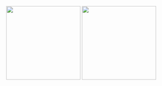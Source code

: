<div>
  <a href="https://github.com/EricSantosDeveloper/github-readme-stats">
  <img height=200 align="center" src="https://github-readme-stats.vercel.app/api?username=EricSantosDeveloper&theme=dark&show_icons=true&include_all_commits=true&hide_rank=true&card_width=378" /></a>
  <a href="https://github.com/anuraghazra/convoychat">
  <img height=200 align="center" src="https://github-readme-stats.vercel.app/api/top-langs?username=EricSantosDeveloper&layout=normal&theme=dark&langs_count=8&card_width=320" /></a>
</div>
